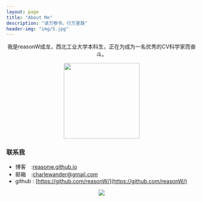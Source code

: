 ```yaml
---
layout: page
title: "About Me"
description: "读万卷书，行万里路"
header-img: "img/5.jpg"
---
```

<center>
我是reasonW成龙，西北工业大学本科生，正在为成为一名优秀的CV科学家而奋斗。
</center>

<center>
    <p><img src="https://github.com/reasonW/reasonW.github.io/blob/master/img/cnfeat.jpg?raw=true" align="center" width="200" height="200"></p>
</center>



### 联系我
 
- 博客&emsp;:[reasonw.github.io](http://reasonw.github.io/)    
- 邮箱&emsp;:[charlewander@gmail.com](mailto:charlewander@gmail.com )  
- github : [https://github.com/reasonW/](https://github.com/reasonW/)

 
<center>
    <p><img src="http://dreamofbook.qiniudn.com/hacker.png" align="center"></p>
</center>






